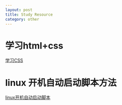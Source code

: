 ```yaml
---
layout: post
title: Study Resource
category: other
---
```


# 学习html+css
  
  [学习CSS](http://zh.html.net/tutorials/css)

# linux 开机自动启动脚本方法
 
  [linux开机自动启动脚本](http://linux.chinaunix.net/techdoc/beginner/2010/01/07/1153083.shtml)
